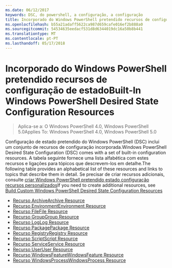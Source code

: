 ```yaml
---
ms.date: 06/12/2017
keywords: DSC, do powershell, a configuração, a configuração
title: Incorporado do Windows PowerShell pretendido recursos de configuração de estado
ms.openlocfilehash: b55a21adaff5622ca987d659cafe016ef2b888a0
ms.sourcegitcommit: 54534635eedacf531d8d6344019dc16a50b8b441
ms.translationtype: MT
ms.contentlocale: pt-PT
ms.lasthandoff: 05/17/2018
---
```

# <a name="built-in-windows-powershell-desired-state-configuration-resources"></a><span data-ttu-id="5dd79-103">Incorporado do Windows PowerShell pretendido recursos de configuração de estado</span><span class="sxs-lookup"><span data-stu-id="5dd79-103">Built-In Windows PowerShell Desired State Configuration Resources</span></span>

> <span data-ttu-id="5dd79-104">Aplica-se a: O Windows PowerShell 4.0, Windows PowerShell 5.0</span><span class="sxs-lookup"><span data-stu-id="5dd79-104">Applies To: Windows PowerShell 4.0, Windows PowerShell 5.0</span></span>

<span data-ttu-id="5dd79-105">Configuração de estado pretendido do Windows PowerShell (DSC) inclui um conjunto de recursos de configuração incorporada.</span><span class="sxs-lookup"><span data-stu-id="5dd79-105">Windows PowerShell Desired State Configuration (DSC) comes with a set of built-in configuration resources.</span></span> <span data-ttu-id="5dd79-106">A tabela seguinte fornece uma lista alfabética com estes recursos e ligações para tópicos que descrevem-los em detalhe.</span><span class="sxs-lookup"><span data-stu-id="5dd79-106">The following table provides an alphabetical list of these resources and links to topics that describe them in detail.</span></span> <span data-ttu-id="5dd79-107">Se precisar de criar recursos adicionais, consulte [criar Windows PowerShell pretendido estado configuração recursos personalizados](authoringResource.md)</span><span class="sxs-lookup"><span data-stu-id="5dd79-107">If you need to create additional resources, see [Build Custom Windows PowerShell Desired State Configuration Resources](authoringResource.md)</span></span>

* [<span data-ttu-id="5dd79-108">Recurso Archive</span><span class="sxs-lookup"><span data-stu-id="5dd79-108">Archive Resource</span></span>](archiveResource.md)
* [<span data-ttu-id="5dd79-109">Recurso Environment</span><span class="sxs-lookup"><span data-stu-id="5dd79-109">Environment Resource</span></span>](environmentResource.md)
* [<span data-ttu-id="5dd79-110">Recurso File</span><span class="sxs-lookup"><span data-stu-id="5dd79-110">File Resource</span></span>](fileResource.md)
* [<span data-ttu-id="5dd79-111">Recurso Group</span><span class="sxs-lookup"><span data-stu-id="5dd79-111">Group Resource</span></span>](groupResource.md)
* [<span data-ttu-id="5dd79-112">Recurso Log</span><span class="sxs-lookup"><span data-stu-id="5dd79-112">Log Resource</span></span>](logResource.md)
* [<span data-ttu-id="5dd79-113">Recurso Package</span><span class="sxs-lookup"><span data-stu-id="5dd79-113">Package Resource</span></span>](packageResource.md)
* [<span data-ttu-id="5dd79-114">Recurso Registry</span><span class="sxs-lookup"><span data-stu-id="5dd79-114">Registry Resource</span></span>](registryResource.md)
* [<span data-ttu-id="5dd79-115">Recurso Script</span><span class="sxs-lookup"><span data-stu-id="5dd79-115">Script Resource</span></span>](scriptResource.md)
* [<span data-ttu-id="5dd79-116">Recurso Service</span><span class="sxs-lookup"><span data-stu-id="5dd79-116">Service Resource</span></span>](serviceResource.md)
* [<span data-ttu-id="5dd79-117">Recurso User</span><span class="sxs-lookup"><span data-stu-id="5dd79-117">User Resource</span></span>](userResource.md)
* [<span data-ttu-id="5dd79-118">Recurso WindowsFeature</span><span class="sxs-lookup"><span data-stu-id="5dd79-118">WindowsFeature Resource</span></span>](windowsfeatureResource.md)
* [<span data-ttu-id="5dd79-119">Recurso WindowsProcess</span><span class="sxs-lookup"><span data-stu-id="5dd79-119">WindowsProcess Resource</span></span>](windowsProcessResource.md)